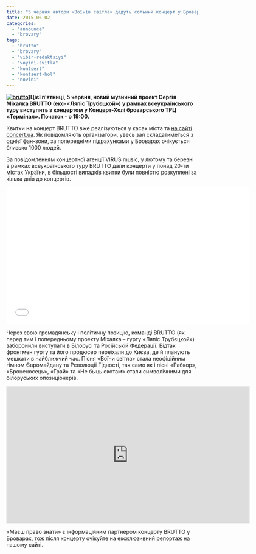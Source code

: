 ```yaml
---
title: "5 червня автори «Воїнів світла» дадуть сольний концерт у Броварах"
date: 2015-06-02
categories: 
  - "announce"
  - "brovary"
tags: 
  - "brutto"
  - "brovary"
  - "vibir-redaktsiyi"
  - "voyini-svitla"
  - "kontsert"
  - "kontsert-hol"
  - "novini"
---
```


**[![brutto1](https://mpz.brovary.org/wp-content/uploads/2015/05/unnamed.jpg)](https://mpz.brovary.org/wp-content/uploads/2015/05/unnamed.jpg)Цієї п’ятниці, 5 червня, новий музичний проект Сергія Міхалка BRUTTO (екс-«Ляпіс Трубєцкой») у рамках всеукраїнського туру виступить з концертом у Концерт-Холі броварського ТРЦ «Термінал». Початок - о 19:00.**

Квитки на концерт BRUTTO вже реалізуються у касах міста та [на сайті concert.ua](http://www.concert.ua/booking/brutto-brovary?utm_source=home&utm_medium=slider&utm_campaign=booking). Як повідомляють організатори, увесь зал складатиметься з однієї фан-зони, за попередніми підрахунками у Броварах очікується близько 1000 людей.

За повідомленням концертної агенції VIRUS music, у лютому та березні в рамках всеукраїнського туру BRUTTO дали концерти у понад 20-ти містах України, в більшості випадків квитки були повністю розкуплені за кілька днів до концертів.

<iframe src="//vk.com/video_ext.php?oid=-93575684&amp;id=171371762&amp;hash=6b906fe5ddf7f929&amp;hd=1" width="640" height="360" frameborder="0"></iframe>

Через свою громадянську і політичну позицію, команді BRUTTO (як перед тим і попередньому проекту Міхалка – гурту «Ляпіс Трубєцкой») заборонили виступати в Білорусі та Російській Федерації. Відтак фронтмен гурту та його продюсер переїхали до Києва, де й планують мешкати в найближчий час. Пісня «Воїни світла» стала неофіційним гімном Євромайдану та Революції Гідності, так само як і пісні «Рабкор», «Броненосець», «Грай» та «Не быць скотам» стали символічними для білоруських опозиціонерів.

<iframe src="https://www.youtube.com/embed/71QQU6awLU4" width="640" height="360" frameborder="0" allowfullscreen="allowfullscreen"></iframe>

«Маєш право знати» є інформаційним партнером концерту BRUTTO у Броварах, тож після концерту очікуйте на ексклюзивний репортаж на нашому сайті.
